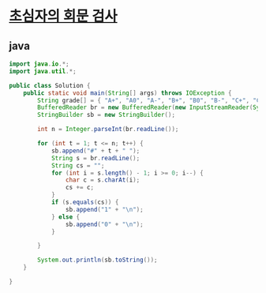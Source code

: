 # [초심자의 회문 검사](https://swexpertacademy.com/main/code/problem/problemDetail.do?problemLevel=2&contestProbId=AV5PyTLqAf4DFAUq&categoryId=AV5PyTLqAf4DFAUq&categoryType=CODE&problemTitle=&orderBy=FIRST_REG_DATETIME&selectCodeLang=ALL&select-1=2&pageSize=10&pageIndex=1)


## java
``` java
import java.io.*;
import java.util.*;

public class Solution {
	public static void main(String[] args) throws IOException {
		String grade[] = { "A+", "A0", "A-", "B+", "B0", "B-", "C+", "C0", "C-", "D0" };
		BufferedReader br = new BufferedReader(new InputStreamReader(System.in));
		StringBuilder sb = new StringBuilder();

		int n = Integer.parseInt(br.readLine());

		for (int t = 1; t <= n; t++) {
			sb.append("#" + t + " ");
			String s = br.readLine();
			String cs = "";
			for (int i = s.length() - 1; i >= 0; i--) {
				char c = s.charAt(i);
				cs += c;
			}
			if (s.equals(cs)) {
				sb.append("1" + "\n");
			} else {
				sb.append("0" + "\n");
			}

		}

		System.out.println(sb.toString());
	}

}
```